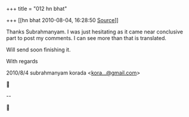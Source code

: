 +++
title = "012 hn bhat"

+++
[[hn bhat	2010-08-04, 16:28:50 [Source](https://groups.google.com/g/bvparishat/c/l53DBASBoW8)]]



Thanks Subrahmanyam. I was just hesitating as it came near conclusive part to post my comments. I can see more than that is translated.

  

Will send soon finishing it.

  

With regards  
  

2010/8/4 subrahmanyam korada \<[kora...@gmail.com]()\>



  
  
  
--  



